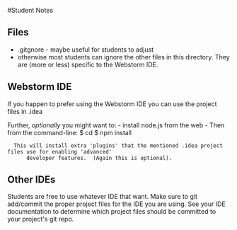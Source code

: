 #Student Notes

## Files
   - .gitgnore - maybe useful for students to adjust
   - otherwise most students can ignore the other files in this directory.  They are (more or less) specific to 
     the Webstorm IDE.

## Webstorm IDE

If you happen to prefer using the Webstorm IDE you can use the project files in .idea

Further, _optionally_ you might want to:
	- install node.js from the web
	- Then from the command-line:
		$ cd <root directory of the Lighting directory>
		$ npm install

	  This will install extra 'plugins' that the mentioned .idea project files use for enabling 'advanced'
          developer features.  (Again this is optional).

## Other IDEs

Students are free to use whatever IDE that want.  Make sure to git add/commit the proper project files for the IDE 
you are using.  See your IDE documentation to determine which project files should be committed to your project's 
git repo.